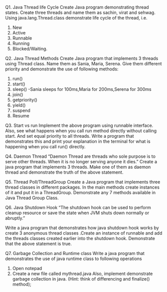 Q1. Java Thread life Cycle
Create Java program demonstrating thread states. Create three threads and name them as
sachin, virat and sehwag. Using java.lang.Thread.class demonstrate life cycle of the thread, i.e.
1) New 
2) Active 
3) Runnable 
4) Running 
5) Blocked/Waiting.

Q2. Java Thread Methods
Create Java program that implements 3 threads using Thread class. Name them as Sania,
Maria, Serena. Give them different priority and demonstrate the use of following methods:
1) run()
2) start()
3) sleep() -Sania sleeps for 100ms,Maria for 200ms,Serena for 300ms
4) join()
5) getpriority()
6) yield()
7) suspend
8) Resume

Q3. Start vs run
Implement the above program using runnable interface. Also, see what happens when you call
run method directly without calling start. And set equal priority to all threads. Write a program
that demonstrates this and print your explanation in the terminal for what is happening when you
call run() directly.

Q4. Daemon Thread
“Daemon Thread are threads who sole purpose is to serve other threads. When it is no longer
serving anyone it dies.”
Create a java program that implements 3 threads. Make one of them as daemon thread and
demonstrate the truth of the above statement.

Q5. Thread Poll/ThreadGroup
Create a Java program that implements three thread classes in different packages. In the main
methods create instances of it and put it in a ThreadGroup. Demonstrate any 7 methods
available in Java Thread Group Class.

Q6. Java Shutdown Hook
“The shutdown hook can be used to perform cleanup resource or save the state when JVM
shuts down normally or abruptly.”

Write a java program that demonstrates how java shutdown hook works by create 3 anonymous
thread classes .Create an instance of runnable and add the threads classes created earlier into
the shutdown hook. Demonstrate that the above statement is true.

Q7. Garbage Collection and Runtime class
Write a java program that demonstrates the use of java runtime class to following operations
1) Open notepad
2) Create a new file called mythread.java
Also, implement demonstrate garbage collection in java. (Hint: think of differencing and
finalize() method);